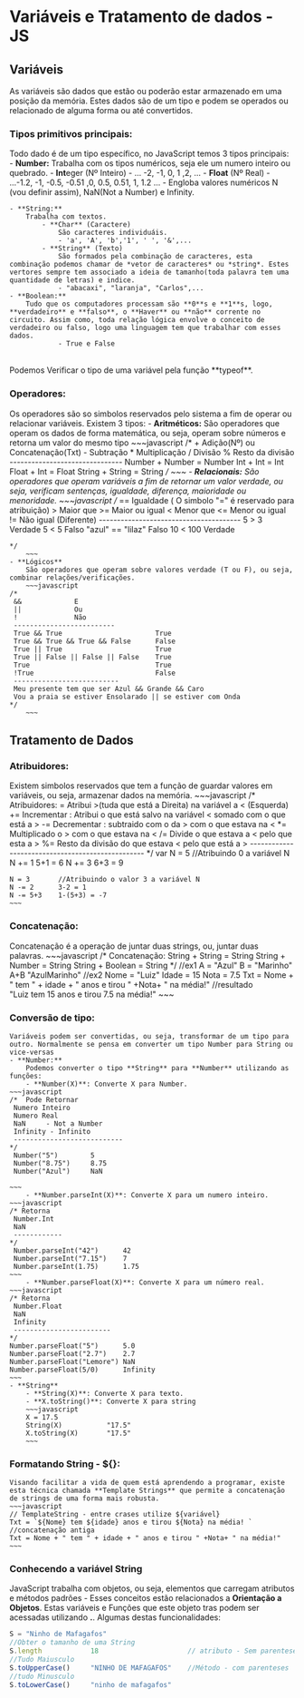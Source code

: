 # Variáveis e Tratamento de dados - JS

## Variáveis

As variáveis são dados que estão ou poderão estar armazenado em uma posição da memória. Estes dados são de um tipo e podem se operados ou relacionado de alguma forma ou até convertidos.

### Tipos primitivos principais:

Todo dado é de um tipo específico, no JavaScript temos 3 tipos principais:
    - **Number:**
        Trabalha com os tipos numéricos, seja ele um numero inteiro ou quebrado.
           - **Int**eger (Nº Inteiro)
                - ... -2, -1, 0, 1 ,2, ...
           - **Float** (Nº Real)
                - ...-1.2, -1, -0.5, -0.51 ,0, 0.5, 0.51, 1, 1.2 ...
           - Engloba valores numéricos N (vou definir assim), NaN(Not a Number) e Infinity.

    - **String:**
        Trabalha com textos.
            - **Char** (Caractere)
                São caracteres individuáis.
                - 'a', 'A', 'b','1', ' ', '&',...
            - **String** (Texto)
                São formados pela combinação de caracteres, esta combinação podemos chamar de *vetor de caracteres* ou *string*. Estes vertores sempre tem associado a ideia de tamanho(toda palavra tem uma quantidade de letras) e indice.
                - "abacaxi", "laranja", "Carlos",...
    - **Boolean:**
        Tudo que os computadores processam são **0**s e **1**s, logo, **verdadeiro** e **falso**, o **Haver** ou **não** corrente no circuito. Assim como, toda relação lógica envolve o conceito de verdadeiro ou falso, logo uma linguagem tem que trabalhar com esses dados.
                - True e False
<br>
Podemos Verificar o tipo de uma variável pela função **typeof**.

### Operadores:
Os operadores são so simbolos reservados pelo sistema a fim de operar ou relacionar variáveis. Existem 3 tipos:
    - **Aritméticos:**
        São operadores que operam os dados de forma matemática, ou seja, operam sobre números e retorna um valor do mesmo tipo 
        ~~~javascript
    /*
     +            Adição(Nº) ou Concatenação(Txt)
     -            Subtração 
     *            Multiplicação
     /            Divisão
     %            Resto da divisão
    -------------------------------
     Number + Number = Number
     Int + Int = Int
     Float + Int = Float
     String + String = String
    */
        ~~~
    - **Relacionais:**
        São operadores que operam variáveis a fim de retornar um valor verdade, ou seja, verificam sentenças, igualdade, diferença, maioridade ou menoridade.
        ~~~javascript
    /*
     ==             Igualdade ( O simbolo "=" é reservado para atribuição)
     >              Maior que
     >=             Maior ou igual
     <              Menor que
     <=             Menor ou igual
     !=             Não igual (Diferente)
     ---------------------------------------
     5 > 3              Verdade
     5 < 5              Falso
     "azul" == "lilaz"  Falso
     10 < 100           Verdade 
      
    */
        ~~~
    - **Lógicos**
        São operadores que operam sobre valores verdade (T ou F), ou seja, combinar relações/verificações.
        ~~~javascript
    /*
     &&             E
     ||             Ou
     !              Não
     -------------------------
     True && True                       True
     True && True && True && False      False
     True || True                       True
     True || False || False || False    True
     True                               True
     !True                              False
     --------------------------
     Meu presente tem que ser Azul && Grande && Caro
     Vou a praia se estiver Ensolarado || se estiver com Onda
    */        
        ~~~ 
 

## Tratamento de Dados

### Atribuidores:
Existem simbolos reservados que tem a função de guardar valores em variáveis, ou seja, armazenar dados na memória.
    ~~~javascript
    /*   Atribuidores:
     =          Atribui >(tuda que está a Direita) na variável a < (Esquerda)
     +=         Incrementar : Atribui o que está salvo na variável < somado com o que está a >
     -=         Decrementar : subtraido com o da > com o que estava na < 
     *=         Multiplicado o > com o que estava na <
     /=         Divide o que estava a < pelo que esta a >
     %=         Resto da divisão do que estava < pelo que está a >
    -------------------------------------------------
    */
    var N = 5   //Atribuindo 0 a variável N
    N += 1      5+1 = 6
    N += 3      6+3 = 9
    
    N = 3       //Atribuindo o valor 3 a variável N
    N -= 2      3-2 = 1
    N -= 5+3    1-(5+3) = -7      
    ~~~
### Concatenação:
Concatenação é a operação de juntar duas strings, ou, juntar duas palavras.
    ~~~javascript
    /* Concatenação:
      String + String   = String
      String + Number   = String
      String + Boolean  = String
    */
    //ex1
    A = "Azul"
    B = "Marinho"
    A+B             "AzulMarinho"
    //ex2
    Nome    = "Luiz"
    Idade   = 15
    Nota    = 7.5
    Txt     = Nome + " tem " + idade + " anos e tirou " +Nota+ " na média!"
    //resultado    
    "Luiz tem 15 anos e tirou 7.5 na média!" 
    ~~~

### Conversão de tipo:
    Variáveis podem ser convertidas, ou seja, transformar de um tipo para outro. Normalmente se pensa em converter um tipo Number para String ou vice-versas
    - **Number:**
        Podemos converter o tipo **String** para **Number** utilizando as funções:
        - **Number(X)**: Converte X para Number.
    ~~~javascript
    /*  Pode Retornar
     Numero Inteiro
     Numero Real
     NaN     - Not a Number
     Infinity - Infinito 
     ---------------------------
    */    
     Number("5")        5
     Number("8.75")     8.75
     Number("Azul")     NaN
    
    ~~~
        - **Number.parseInt(X)**: Converte X para um numero inteiro.
    ~~~javascript
    /* Retorna 
     Number.Int
     NaN
     ------------
    */
     Number.parseInt("42")      42
     Number.parseInt("7.15")    7
     Number.parseInt(1.75)      1.75     
    ~~~
        - **Number.parseFloat(X)**: Converte X para um número real.
    ~~~javascript
    /* Retorna
     Number.Float
     NaN
     Infinity
     ------------------------
    */
    Number.parseFloat("5")      5.0
    Number.parseFloat("2.7")    2.7
    Number.parseFloat("Lemore") NaN
    Number.parseFloat(5/0)      Infinity
    ~~~
    - **String**
        - **String(X)**: Converte X para texto.
        - **X.toString()**: Converte X para string
        ~~~javascript
        X = 17.5
        String(X)           "17.5"
        X.toString(X)       "17.5" 
        ~~~
### Formatando String - ${}:
    Visando facilitar a vida de quem está aprendendo a programar, existe esta técnica chamada **Template Strings** que permite a concatenação de strings de uma forma mais robusta.
    ~~~javascript
    // TemplateString - entre crases utilize ${variável}
    Txt = `${Nome} tem ${idade} anos e tirou ${Nota} na média! `  
    //concatenação antiga
    Txt = Nome + " tem " + idade + " anos e tirou " +Nota+ " na média!"
    ~~~

### Conhecendo a variável String
JavaScript trabalha com objetos, ou seja, elementos que carregam atributos e métodos padrões - Esses conceitos estão relacionados a **Orientação a Objetos**. Estas variáveis e Funções que este objeto tras podem ser acessadas utilizando **.**. Algumas destas funcionalidades:
~~~javascript
S = "Ninho de Mafagafos"
//Obter o tamanho de uma String
S.length            18                      // atributo - Sem parenteses
//Tudo Maiusculo
S.toUpperCase()     "NINHO DE MAFAGAFOS"    //Método - com parenteses
//tudo Minusculo
S.toLowerCase()     "ninho de mafagafos"
~~~



